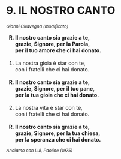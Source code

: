 # 9. IL NOSTRO CANTO

<sub><i>Gianni Ciravegna (modificato)</i></sub>
<ol>
	<b><li type="A" value="18">Il nostro canto sia grazie a te,<br>
		grazie, Signore, per la Parola,<br>
		per il tuo amore che ci hai donato.</li></b><br>
	<li value="1">La nostra gioia è star con te,<br>
		con i fratelli che ci hai donato.</li><br>
	<b><li type="A" value="18">Il nostro canto sia grazie a te,<br>
		grazie, Signore, per il tuo pane,<br>
		per la tua gioia che ci hai donato.</li></b><br>
	<li value="2">La nostra vita è star con te,<br>
		con i fratelli che ci hai donato.</li><br>
	<b><li type="A" value="18">Il nostro canto sia grazie a te,<br>
		grazie, Signore, per la tua chiesa,<br>
		per la speranza che ci hai donato.</li></b>
</ol>
<sub><i>Andiamo con Lui, Paoline (1975)</i></sub>
